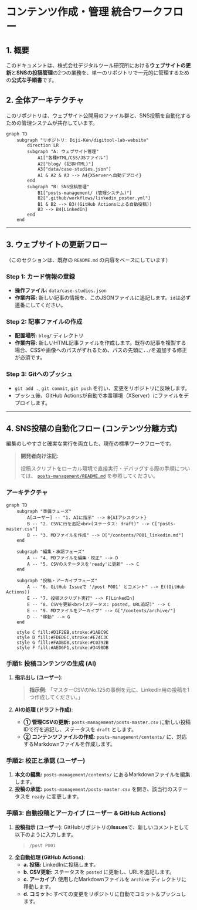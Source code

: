 # コンテンツ作成・管理 統合ワークフロー

## 1. 概要
このドキュメントは、株式会社デジタルツール研究所における**ウェブサイトの更新**と**SNSの投稿管理**の2つの業務を、単一のリポジトリで一元的に管理するための**公式な手順書**です。

## 2. 全体アーキテクチャ
このリポジトリは、ウェブサイト公開用のファイル群と、SNS投稿を自動化するための管理システムが共存しています。

```mermaid
graph TD
    subgraph "リポジトリ: Diji-Ken/digitool-lab-website"
        direction LR
        subgraph "A: ウェブサイト管理"
            A1["各種HTML/CSS/JSファイル"]
            A2["blog/ (記事HTML)"]
            A3["data/case-studies.json"]
            A1 & A2 & A3 --> A4{XServerへ自動デプロイ}
        end
        subgraph "B: SNS投稿管理"
            B1["posts-management/ (管理システム)"]
            B2[".github/workflows/linkedin_poster.yml"]
            B1 & B2 --> B3((GitHub Actionsによる自動投稿))
            B3 --> B4[LinkedIn]
        end
    end
```

---

## 3. ウェブサイトの更新フロー
（このセクションは、既存の `README.md` の内容をベースにしています）

### Step 1: カード情報の登録
- **操作ファイル:** `data/case-studies.json`
- **作業内容:** 新しい記事の情報を、このJSONファイルに追記します。`id`は必ず連番にしてください。

### Step 2: 記事ファイルの作成
- **配置場所:** `blog/` ディレクトリ
- **作業内容:** 新しいHTML記事ファイルを作成します。既存の記事を複製する場合、CSSや画像へのパスがずれるため、パスの先頭に`../`を追加する修正が必須です。

### Step 3: Gitへのプッシュ
- `git add .`, `git commit`, `git push` を行い、変更をリポジトリに反映します。
- プッシュ後、GitHub Actionsが自動で本番環境（XServer）にファイルをデプロイします。

---

## 4. SNS投稿の自動化フロー (コンテンツ分離方式)
編集のしやすさと確実な実行を両立した、現在の標準ワークフローです。

> **開発者向け注記:**
>
> 投稿スクリプトをローカル環境で直接実行・デバッグする際の手順については、
> [`posts-management/README.md`](./posts-management/README.md) を参照してください。

### アーキテクチャ
```mermaid
graph TD
    subgraph "準備フェーズ"
        A[ユーザー] -- "1. AIに指示" --> B{AIアシスタント}
        B -- "2. CSVに行を追記<br>(ステータス: draft)" --> C["posts-master.csv"]
        B -- "3. MDファイルを作成" --> D["/contents/P001_linkedin.md"]
    end

    subgraph "編集・承認フェーズ"
        A -- "4. MDファイルを編集・校正" --> D
        A -- "5. CSVのステータスを'ready'に更新" --> C
    end

    subgraph "投稿・アーカイブフェーズ"
        A -- "6. GitHub Issueで '/post P001' とコメント" --> E((GitHub Actions))
        E -- "7. 投稿スクリプト実行" --> F[LinkedIn]
        E -- "8. CSVを更新<br>(ステータス: posted, URL追記)" --> C
        E -- "9. MDファイルをアーカイブ" --> G["/contents/archive/"]
        D -- "移動" --> G
    end

    style C fill:#D1F2EB,stroke:#1ABC9C
    style D fill:#FDEDEC,stroke:#E74C3C
    style G fill:#FADBD8,stroke:#C0392B
    style F fill:#AED6F1,stroke:#3498DB
```

### 手順1: 投稿コンテンツの生成 (AI)
1.  **指示出し (ユーザー)**:
    > **指示例**:
    > 「マスターCSVのNo.125の事例を元に、LinkedIn用の投稿を1つ作成してください。」

2.  **AIの処理 (ドラフト作成)**:
    - **① 管理CSVの更新:** `posts-management/posts-master.csv` に新しい投稿IDで行を追記し、ステータスを `draft` とします。
    - **② コンテンツファイルの作成:** `posts-management/contents/` に、対応するMarkdownファイルを作成します。

### 手順2: 校正と承認 (ユーザー)
1.  **本文の編集:** `posts-management/contents/` にあるMarkdownファイルを編集します。
2.  **投稿の承認:** `posts-management/posts-master.csv` を開き、該当行のステータスを `ready` に変更します。

### 手順3: 自動投稿とアーカイブ (ユーザー & GitHub Actions)
1.  **投稿指示 (ユーザー)**: GitHubリポジトリの**Issues**で、新しいコメントとして以下のように入力します。
    > `/post P001`
2.  **全自動処理 (GitHub Actions)**:
    - **a. 投稿:** LinkedInに投稿します。
    - **b. CSV更新:** ステータスを `posted` に更新し、URLを追記します。
    - **c. アーカイブ:** 使用したMarkdownファイルを `archive` ディレクトリに移動します。
    - **d. コミット:** すべての変更をリポジトリに自動でコミット＆プッシュします。 
